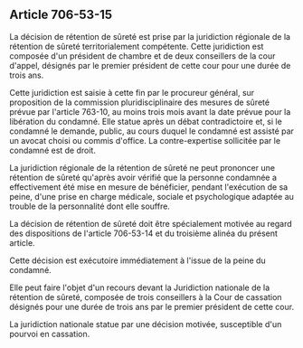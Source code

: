 Article 706-53-15
----
La décision de rétention de sûreté est prise par la juridiction régionale de la
rétention de sûreté territorialement compétente. Cette juridiction est composée
d'un président de chambre et de deux conseillers de la cour d'appel, désignés
par le premier président de cette cour pour une durée de trois ans.

Cette juridiction est saisie à cette fin par le procureur général, sur
proposition de la commission pluridisciplinaire des mesures de sûreté prévue par
l'article 763-10, au moins trois mois avant la date prévue pour la libération du
condamné. Elle statue après un débat contradictoire et, si le condamné le
demande, public, au cours duquel le condamné est assisté par un avocat choisi ou
commis d'office. La contre-expertise sollicitée par le condamné est de droit.

La juridiction régionale de la rétention de sûreté ne peut prononcer une
rétention de sûreté qu'après avoir vérifié que la personne condamnée a
effectivement été mise en mesure de bénéficier, pendant l'exécution de sa peine,
d'une prise en charge médicale, sociale et psychologique adaptée au trouble de
la personnalité dont elle souffre.

La décision de rétention de sûreté doit être spécialement motivée au regard des
dispositions de l'article 706-53-14 et du troisième alinéa du présent article.

Cette décision est exécutoire immédiatement à l'issue de la peine du condamné.

Elle peut faire l'objet d'un recours devant la Juridiction nationale de la
rétention de sûreté, composée de trois conseillers à la Cour de cassation
désignés pour une durée de trois ans par le premier président de cette cour.

La juridiction nationale statue par une décision motivée, susceptible d'un
pourvoi en cassation.
